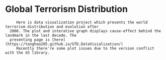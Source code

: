# Global Terrorism Distribution
         Here is data visualization project which presents the world terrorism distribution and evolution after
      2000. The plot and interative graph displays cause-effect behind the landmark in the last decade. The
      presenting page is [here] (https://tanghao205.github.io/GTD.DataVisialization/)
         Recently there're some plot issues due to the version conflict with the d3 library.
